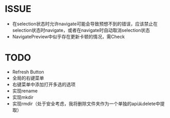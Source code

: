 # ISSUE

- 在selection状态时允许navigate可能会导致预想不到的错误，应该禁止在selection状态时navigate，或者在navigate时自动取消selection状态
- NavigatePreview中似乎存在更新卡顿的情况，需Check

# TODO

- Refresh Button
- 全局的右键菜单
- 右键菜单中添加打开多选的选项
- 实现rename
- 实现mkdir
- 实现rmdir（处于安全考虑，我将删除文件夹作为一个单独的api从delete中提取）
